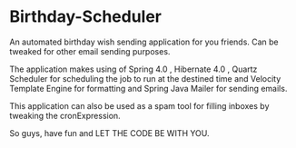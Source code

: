 # Birthday-Scheduler
An automated birthday wish sending application for you friends. Can be tweaked for other email sending purposes.

The application makes using of Spring 4.0 , Hibernate 4.0 , Quartz Scheduler for scheduling the job to run at the destined time and Velocity Template Engine for formatting and Spring Java Mailer for sending emails.

This application can also be used as a spam tool for filling inboxes by tweaking the cronExpression.

So guys, have fun and LET THE CODE BE WITH YOU.
